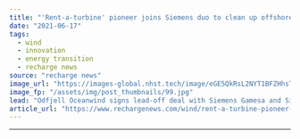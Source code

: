 ```yaml
---
title: "'Rent-a-turbine' pioneer joins Siemens duo to clean up offshore oil with mobile floating wind"
date: "2021-06-17"
tags: 
  - wind
  - innovation
  - energy transition
  - recharge news
source: "recharge news"
image_url: "https://images-global.nhst.tech/image/eGE5QkRsL2NYT1BFZHhsTnJsQ1RKVmM4NzhraU00TDIxc3hwQ0dmOGdyRT0=/nhst/binary/b9a14b6d5132d9b2794e44d3dfb3de14"
image_fp: "/assets/img/post_thumbnails/99.jpg"
lead: "Odfjell Oceanwind signs lead-off deal with Siemens Gamesa and Siemens Energy with view to deployment of up-to-14MW machines for fossil operations decarbonisation"
article_url: "https://www.rechargenews.com/wind/rent-a-turbine-pioneer-joins-siemens-duo-to-clean-up-offshore-oil-with-mobile-floating-wind/2-1-1026973"
---
```


---
